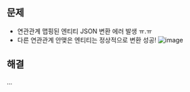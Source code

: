 ## 문제
- 연관관계 맵핑된 엔티티 JSON 변환 에러 발생 ㅠ.ㅠ
- 다른 연관관계 안맺은 엔티티는 정상적으로 변환 성공!
![image](https://user-images.githubusercontent.com/61215550/163336872-b96af7a7-355c-4835-a6db-29387b14ce5e.png)



## 해결
...
